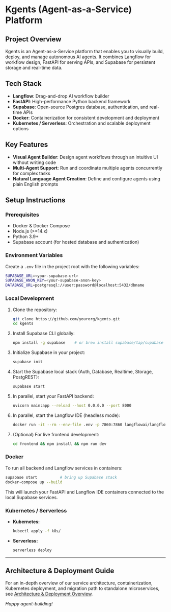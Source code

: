 # Kgents (Agent-as-a-Service) Platform

## Project Overview

Kgents is an Agent-as-a-Service platform that enables you to visually build, deploy, and manage autonomous AI agents. It combines Langflow for workflow design, FastAPI for serving APIs, and Supabase for persistent storage and real-time data.

## Tech Stack

- **Langflow**: Drag-and-drop AI workflow builder
- **FastAPI**: High-performance Python backend framework
- **Supabase**: Open-source Postgres database, authentication, and real-time APIs
- **Docker**: Containerization for consistent development and deployment
- **Kubernetes / Serverless**: Orchestration and scalable deployment options

## Key Features

- **Visual Agent Builder**: Design agent workflows through an intuitive UI without writing code
- **Multi-Agent Support**: Run and coordinate multiple agents concurrently for complex tasks
- **Natural Language Agent Creation**: Define and configure agents using plain English prompts

## Setup Instructions

### Prerequisites

- Docker & Docker Compose
- Node.js (>=14.x)
- Python 3.9+
- Supabase account (for hosted database and authentication)

### Environment Variables

Create a `.env` file in the project root with the following variables:

```bash
SUPABASE_URL=<your-supabase-url>
SUPABASE_ANON_KEY=<your-supabase-anon-key>
DATABASE_URL=postgresql://user:password@localhost:5432/dbname
```

### Local Development

1. Clone the repository:

   ```bash
   git clone https://github.com/yourorg/kgents.git
   cd kgents
   ```

2. Install Supabase CLI globally:

   ```bash
   npm install -g supabase    # or brew install supabase/tap/supabase
   ```

3. Initialize Supabase in your project:

   ```bash
   supabase init
   ```

4. Start the Supabase local stack (Auth, Database, Realtime, Storage, PostgREST):

   ```bash
   supabase start
   ```

5. In parallel, start your FastAPI backend:

   ```bash
   uvicorn main:app --reload --host 0.0.0.0 --port 8000
   ```

6. In parallel, start the Langflow IDE (headless mode):

   ```bash
   docker run -it --rm --env-file .env -p 7860:7860 langflowai/langflow:latest
   ```

7. (Optional) For live frontend development:

   ```bash
   cd frontend && npm install && npm run dev
   ```

### Docker

To run all backend and Langflow services in containers:

```bash
supabase start          # bring up Supabase stack
docker-compose up --build
```

This will launch your FastAPI and Langflow IDE containers connected to the local Supabase services.

### Kubernetes / Serverless

- **Kubernetes:**

  ```bash
  kubectl apply -f k8s/
  ```

- **Serverless:**
  ```bash
  serverless deploy
  ```

---

## Architecture & Deployment Guide

For an in-depth overview of our service architecture, containerization, Kubernetes deployment, and migration path to standalone microservices, see [Architecture & Deployment Overview](docs/architecture.md).

_Happy agent-building!_
